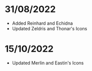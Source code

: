 # 31/08/2022
* Added Reinhard and Echidna
* Updated Zeldris and Thonar's Icons
# 15/10/2022
* Updated Merlin and Eastin's Icons

